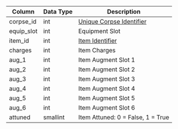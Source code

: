 | Column     | Data Type | Description                                      |
| ---------- | --------- | ------------------------------------------------ |
| corpse_id  | int       | [Unique Corpse Identifier](character_corpses.md) |
| equip_slot | int       | Equipment Slot                                   |
| item_id    | int       | [Item Identifier](items.md)                      |
| charges    | int       | Item Charges                                     |
| aug_1      | int       | Item Augment Slot 1                              |
| aug_2      | int       | Item Augment Slot 2                              |
| aug_3      | int       | Item Augment Slot 3                              |
| aug_4      | int       | Item Augment Slot 4                              |
| aug_5      | int       | Item Augment Slot 5                              |
| aug_6      | int       | Item Augment Slot 6                              |
| attuned    | smallint  | Item Attuned: 0 = False, 1 = True                |